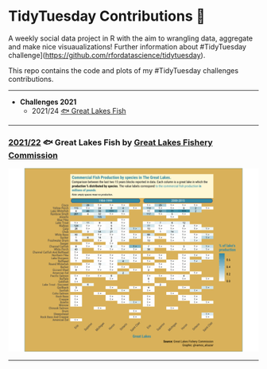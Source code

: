 # TidyTuesday Contributions :cactus:

A weekly social data project in R with the aim to wrangling data, aggregate and make nice visuaualizations! Further information about #TidyTuesday challenge](https://github.com/rfordatascience/tidytuesday).

This repo contains the code and plots of my #TidyTuesday challenges contributions.

------

<!-- toc -->
* **Challenges 2021**
  - 2021/24 [:fish: Great Lakes Fish](https://github.com/Z3tt/TidyTuesday/tree/master/plots/2021_22)
<!-- tocstop -->

***

### [2021/22](https://github.com/alcazar90/TidyTuesday/tree/main/2021/2021-06-08_great_lakes) :fish: Great Lakes Fish by [Great Lakes Fishery Commission](http://www.glfc.org/great-lakes-databases.php)
![./plots/2021_22/2021_22_MarioKart.png](https://github.com/alcazar90/TidyTuesday/blob/main/2021/2021-06-08_great_lakes/great_lake_productioin.png)

***
